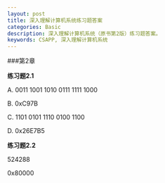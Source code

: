 ```yaml
---
layout: post
title: 深入理解计算机系统练习题答案
categories: Basic
description: 深入理解计算机系统（原书第2版）练习题答案。
keywords: CSAPP, 深入理解计算机系统
---
```


###第2章

**练习题2.1**

A. 0011 1001 1010 0111 1111 1000

B. 0xC97B

C. 1101 0101 1110 0100 1100

D. 0x26E7B5

**练习题2.2**

524288

0x80000


